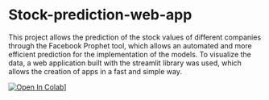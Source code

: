 # Stock-prediction-web-app
This project allows the prediction of the stock values of different companies through the Facebook Prophet tool, which allows an automated and more efficient prediction for the implementation of the models. To visualize the data, a web application built with the streamlit library was used, which allows the creation of apps in a fast and simple way.

[![Open In Colab](https://colab.research.google.com/assets/colab-badge.svg)](https://colab.research.google.com/drive/1HQ9ZDeKG7HIDYl5YG3d7K3mYgKm84pJZ?usp=sharing)]
